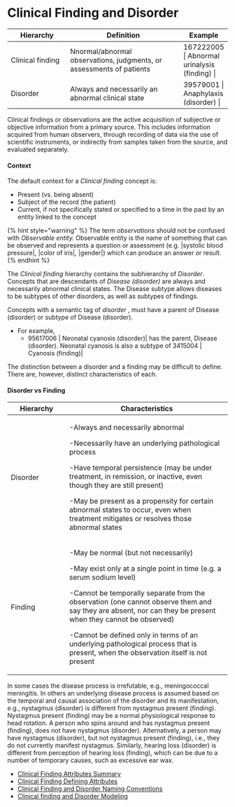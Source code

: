 # Clinical Finding and Disorder

<table><thead><tr><th width="132.0546875">Hierarchy</th><th width="271.7578125">Definition</th><th>Example</th></tr></thead><tbody><tr><td>Clinical finding</td><td>Nnormal/abnormal observations, judgments, or assessments of patients </td><td>167222005 | Abnormal urinalysis (finding) | </td></tr><tr><td>Disorder</td><td>Always and necessarily an abnormal clinical state</td><td>39579001 | Anaphylaxis (disorder) |</td></tr></tbody></table>

Clinical findings or observations are the active acquisition of subjective or objective information from a primary source. This includes information acquired from human observers, through recording of data via the use of scientific instruments, or indirectly from samples taken from the source, and evaluated separately.

#### Context

The default context for a _Clinical finding_ concept is:

* Present (vs. being absent)
* Subject of the record (the patient)
* Current, if not specifically stated or specified to a time in the past by an entity linked to the concept

{% hint style="warning" %}
The term _observations_ should not be confused with _Observable entity._ Observable entity is the name of something that can be observed and represents a question or assessment (e.g. |systolic blood pressure|, |color of iris|, |gender|) which can produce an answer or result.
{% endhint %}

The _Clinical finding_ hierarchy contains the subhierarchy of _Disorder_. Concepts that are descendants of _Disease (disorder)_ are always and necessarily abnormal clinical states. The Disease subtype allows diseases to be subtypes of other disorders, as well as subtypes of findings.

Concepts with a semantic tag of _disorder_ , must have a parent of Disease (disorder) or subtype of Disease (disorder).

* For example,
  * 95617006 | Neonatal cyanosis (disorder)| has the parent, Disease (disorder). Neonatal cyanosis is also a subtype of 3415004 | Cyanosis (finding)|

The distinction between a disorder and a finding may be difficult to define. There are, however, distinct characteristics of each.

#### Disorder vs Finding

<table><thead><tr><th width="117.6953125">Hierarchy</th><th>Characteristics</th></tr></thead><tbody><tr><td>Disorder</td><td><p>-Always and necessarily abnormal </p><p>-Necessarily have an underlying pathological process </p><p>-Have temporal persistence (may be under treatment, in remission, or inactive, even though they are still present) </p><p>-May be present as a propensity for certain abnormal states to occur, even when treatment mitigates or resolves those abnormal states</p></td></tr><tr><td>Finding</td><td><p>-May be normal (but not necessarily) </p><p>-May exist only at a single point in time (e.g. a serum sodium level) </p><p>-Cannot be temporally separate from the observation (one cannot observe them and say they are absent, nor can they be present when they cannot be observed) </p><p>-Cannot be defined only in terms of an underlying pathological process that is present, when the observation itself is not present</p></td></tr></tbody></table>

In some cases the disease process is irrefutable, e.g., meningococcal meningitis. In others an underlying disease process is assumed based on the temporal and causal association of the disorder and its manifestation, e.g., nystagmus (disorder) is different from nystagmus present (finding). Nystagmus present (finding) may be a normal physiological response to head rotation. A person who spins around and has nystagmus present (finding), does not have nystagmus (disorder). Alternatively, a person may have nystagmus (disorder), but not nystagmus present (finding), i.e., they do not currently manifest nystagmus. Similarly, hearing loss (disorder) is different from perception of hearing loss (finding), which can be due to a number of temporary causes, such as excessive ear wax.

* [Clinical Finding Attributes Summary](clinical-finding-attributes-summary.md)
* [Clinical Finding Defining Attributes](clinical-finding-defining-attributes.md)
* [Clinical Finding and Disorder Naming Conventions](index/)
* [Clinical finding and Disorder Modeling](clinical-finding-and-disorder-modeling/)
